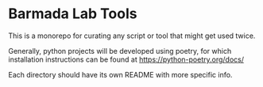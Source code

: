 # Barmada Lab Tools

This is a monorepo for curating any script or tool that might get used twice.

Generally, python projects will be developed using poetry, for which installation instructions can be found at https://python-poetry.org/docs/

Each directory should have its own README with more specific info.
